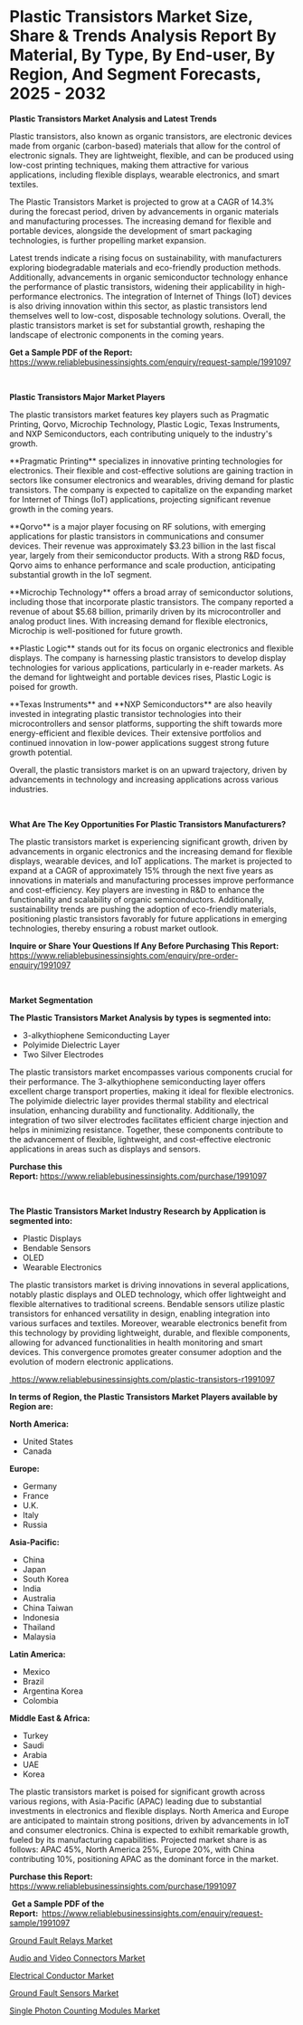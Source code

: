 <p><h1>Plastic Transistors Market Size, Share & Trends Analysis Report By Material, By Type, By End-user, By Region, And Segment Forecasts, 2025 - 2032</h1></p><p><strong>Plastic Transistors Market Analysis and Latest Trends</strong></p>
<p><p>Plastic transistors, also known as organic transistors, are electronic devices made from organic (carbon-based) materials that allow for the control of electronic signals. They are lightweight, flexible, and can be produced using low-cost printing techniques, making them attractive for various applications, including flexible displays, wearable electronics, and smart textiles. </p><p>The Plastic Transistors Market is projected to grow at a CAGR of 14.3% during the forecast period, driven by advancements in organic materials and manufacturing processes. The increasing demand for flexible and portable devices, alongside the development of smart packaging technologies, is further propelling market expansion. </p><p>Latest trends indicate a rising focus on sustainability, with manufacturers exploring biodegradable materials and eco-friendly production methods. Additionally, advancements in organic semiconductor technology enhance the performance of plastic transistors, widening their applicability in high-performance electronics. The integration of Internet of Things (IoT) devices is also driving innovation within this sector, as plastic transistors lend themselves well to low-cost, disposable technology solutions. Overall, the plastic transistors market is set for substantial growth, reshaping the landscape of electronic components in the coming years.</p></p>
<p><strong>Get a Sample PDF of the Report:&nbsp;</strong> <a href="https://www.reliablebusinessinsights.com/enquiry/request-sample/1991097?utm_campaign=115&utm_medium=2&utm_source=Github&utm_content=ia&utm_term=06042025&utm_id=plastic-transistors">https://www.reliablebusinessinsights.com/enquiry/request-sample/1991097</a></p>
<p>&nbsp;</p>
<p><strong>Plastic Transistors Major Market Players</strong></p>
<p><p>The plastic transistors market features key players such as Pragmatic Printing, Qorvo, Microchip Technology, Plastic Logic, Texas Instruments, and NXP Semiconductors, each contributing uniquely to the industry's growth.</p><p>**Pragmatic Printing** specializes in innovative printing technologies for electronics. Their flexible and cost-effective solutions are gaining traction in sectors like consumer electronics and wearables, driving demand for plastic transistors. The company is expected to capitalize on the expanding market for Internet of Things (IoT) applications, projecting significant revenue growth in the coming years.</p><p>**Qorvo** is a major player focusing on RF solutions, with emerging applications for plastic transistors in communications and consumer devices. Their revenue was approximately $3.23 billion in the last fiscal year, largely from their semiconductor products. With a strong R&D focus, Qorvo aims to enhance performance and scale production, anticipating substantial growth in the IoT segment.</p><p>**Microchip Technology** offers a broad array of semiconductor solutions, including those that incorporate plastic transistors. The company reported a revenue of about $5.68 billion, primarily driven by its microcontroller and analog product lines. With increasing demand for flexible electronics, Microchip is well-positioned for future growth.</p><p>**Plastic Logic** stands out for its focus on organic electronics and flexible displays. The company is harnessing plastic transistors to develop display technologies for various applications, particularly in e-reader markets. As the demand for lightweight and portable devices rises, Plastic Logic is poised for growth.</p><p>**Texas Instruments** and **NXP Semiconductors** are also heavily invested in integrating plastic transistor technologies into their microcontrollers and sensor platforms, supporting the shift towards more energy-efficient and flexible devices. Their extensive portfolios and continued innovation in low-power applications suggest strong future growth potential.</p><p>Overall, the plastic transistors market is on an upward trajectory, driven by advancements in technology and increasing applications across various industries.</p></p>
<p>&nbsp;</p>
<p><strong>What Are The Key Opportunities For Plastic Transistors Manufacturers?</strong></p>
<p><p>The plastic transistors market is experiencing significant growth, driven by advancements in organic electronics and the increasing demand for flexible displays, wearable devices, and IoT applications. The market is projected to expand at a CAGR of approximately 15% through the next five years as innovations in materials and manufacturing processes improve performance and cost-efficiency. Key players are investing in R&D to enhance the functionality and scalability of organic semiconductors. Additionally, sustainability trends are pushing the adoption of eco-friendly materials, positioning plastic transistors favorably for future applications in emerging technologies, thereby ensuring a robust market outlook.</p></p>
<p><strong>Inquire or Share Your Questions If Any Before Purchasing This Report:</strong> <a href="https://www.reliablebusinessinsights.com/enquiry/pre-order-enquiry/1991097?utm_campaign=115&utm_medium=2&utm_source=Github&utm_content=ia&utm_term=06042025&utm_id=plastic-transistors">https://www.reliablebusinessinsights.com/enquiry/pre-order-enquiry/1991097</a></p>
<p>&nbsp;</p>
<p><strong>Market Segmentation</strong></p>
<p><strong>The Plastic Transistors Market Analysis by types is segmented into:</strong></p>
<p><ul><li>3-alkythiophene Semiconducting Layer</li><li>Polyimide Dielectric Layer</li><li>Two Silver Electrodes</li></ul></p>
<p><p>The plastic transistors market encompasses various components crucial for their performance. The 3-alkythiophene semiconducting layer offers excellent charge transport properties, making it ideal for flexible electronics. The polyimide dielectric layer provides thermal stability and electrical insulation, enhancing durability and functionality. Additionally, the integration of two silver electrodes facilitates efficient charge injection and helps in minimizing resistance. Together, these components contribute to the advancement of flexible, lightweight, and cost-effective electronic applications in areas such as displays and sensors.</p></p>
<p><strong>Purchase this Report:&nbsp;</strong><a href="https://www.reliablebusinessinsights.com/purchase/1991097?utm_campaign=115&utm_medium=2&utm_source=Github&utm_content=ia&utm_term=06042025&utm_id=plastic-transistors">https://www.reliablebusinessinsights.com/purchase/1991097</a></p>
<p>&nbsp;</p>
<p><strong>The Plastic Transistors Market Industry Research by Application is segmented into:</strong></p>
<p><ul><li>Plastic Displays</li><li>Bendable Sensors</li><li>OLED</li><li>Wearable Electronics</li></ul></p>
<p><p>The plastic transistors market is driving innovations in several applications, notably plastic displays and OLED technology, which offer lightweight and flexible alternatives to traditional screens. Bendable sensors utilize plastic transistors for enhanced versatility in design, enabling integration into various surfaces and textiles. Moreover, wearable electronics benefit from this technology by providing lightweight, durable, and flexible components, allowing for advanced functionalities in health monitoring and smart devices. This convergence promotes greater consumer adoption and the evolution of modern electronic applications.</p></p>
<p><a href="https://www.reliablebusinessinsights.com/plastic-transistors-r1991097?utm_campaign=115&utm_medium=2&utm_source=Github&utm_content=ia&utm_term=06042025&utm_id=plastic-transistors">&nbsp;https://www.reliablebusinessinsights.com/plastic-transistors-r1991097</a></p>
<p><strong>In terms of Region, the Plastic Transistors Market Players available by Region are:</strong></p>
<p>
    <p> <strong> North America: </strong>
        <ul>
            <li>United States</li>
            <li>Canada</li>
        </ul>
        </p> 
    <p> <strong> Europe: </strong>
        <ul>
            <li>Germany</li>
            <li>France</li>
            <li>U.K.</li>
            <li>Italy</li>
            <li>Russia</li>
        </ul>
        </p> 
    <p> <strong> Asia-Pacific: </strong>
        <ul>
            <li>China</li>
            <li>Japan</li>
            <li>South Korea</li>
            <li>India</li>
            <li>Australia</li>
            <li>China Taiwan</li>
            <li>Indonesia</li>
            <li>Thailand</li>
            <li>Malaysia</li>
        </ul>
        </p> 
    <p> <strong> Latin America: </strong>
        <ul>
            <li>Mexico</li>
            <li>Brazil</li>
            <li>Argentina Korea</li>
            <li>Colombia</li>
        </ul>
        </p> 
    <p> <strong> Middle East & Africa: </strong>
        <ul>
            <li>Turkey</li>
            <li>Saudi</li>
            <li>Arabia</li>
            <li>UAE</li>
            <li>Korea</li>
        </ul>
    </p>
    </p>
<p><p>The plastic transistors market is poised for significant growth across various regions, with Asia-Pacific (APAC) leading due to substantial investments in electronics and flexible displays. North America and Europe are anticipated to maintain strong positions, driven by advancements in IoT and consumer electronics. China is expected to exhibit remarkable growth, fueled by its manufacturing capabilities. Projected market share is as follows: APAC 45%, North America 25%, Europe 20%, with China contributing 10%, positioning APAC as the dominant force in the market.</p></p>
<p><strong>Purchase this Report: </strong><a href="https://www.reliablebusinessinsights.com/purchase/1991097?utm_campaign=115&utm_medium=2&utm_source=Github&utm_content=ia&utm_term=06042025&utm_id=plastic-transistors">https://www.reliablebusinessinsights.com/purchase/1991097</a></p>
<p>&nbsp;<strong>Get a Sample PDF of the Report:&nbsp;&nbsp;</strong><a href="https://www.reliablebusinessinsights.com/enquiry/request-sample/1991097?utm_campaign=115&utm_medium=2&utm_source=Github&utm_content=ia&utm_term=06042025&utm_id=plastic-transistors">https://www.reliablebusinessinsights.com/enquiry/request-sample/1991097</a></p>
<p><strong></strong></p>
<p><p><a href="https://github.com/kavechoxo/Market-Research-Report-List-1/blob/main/ground-fault-relays-market.md?utm_campaign=115&utm_medium=2&utm_source=Github&utm_content=ia&utm_term=06042025&utm_id=plastic-transistors">Ground Fault Relays Market</a></p><p><a href="https://github.com/boonegoicks7/Market-Research-Report-List-1/blob/main/audio-and-video-connectors-market.md?utm_campaign=115&utm_medium=2&utm_source=Github&utm_content=ia&utm_term=06042025&utm_id=plastic-transistors">Audio and Video Connectors Market</a></p><p><a href="https://github.com/jensanohishi/Market-Research-Report-List-1/blob/main/electrical-conductor-market.md?utm_campaign=115&utm_medium=2&utm_source=Github&utm_content=ia&utm_term=06042025&utm_id=plastic-transistors">Electrical Conductor Market</a></p><p><a href="https://github.com/gavalegeyndt26/Market-Research-Report-List-1/blob/main/ground-fault-sensors-market.md?utm_campaign=115&utm_medium=2&utm_source=Github&utm_content=ia&utm_term=06042025&utm_id=plastic-transistors">Ground Fault Sensors Market</a></p><p><a href="https://github.com/cernkomlkawi/Market-Research-Report-List-1/blob/main/single-photon-counting-modules-market.md?utm_campaign=115&utm_medium=2&utm_source=Github&utm_content=ia&utm_term=06042025&utm_id=plastic-transistors">Single Photon Counting Modules Market</a></p></p>